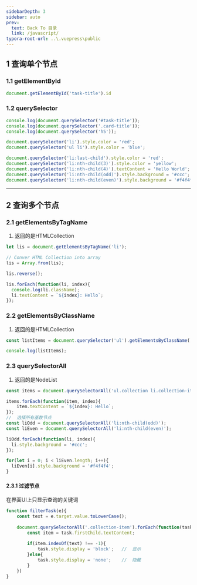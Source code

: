 ```yaml
---
sidebarDepth: 3
sidebar: auto
prev:
  text: Back To 目录
  link: /javascript/
typora-root-url: ..\.vuepress\public
---
```


## 1 查询单个节点



### 1.1 getElementById

```js
document.getElementById('task-title').id
```



### 1.2  querySelector

```js
console.log(document.querySelector('#task-title'));
console.log(document.querySelector('.card-title'));
console.log(document.querySelector('h5'));

document.querySelector('li').style.color = 'red';
document.querySelector('ul li').style.color = 'blue';

document.querySelector('li:last-child').style.color = 'red';
document.querySelector('li:nth-child(3)').style.color = 'yellow';
document.querySelector('li:nth-child(4)').textContent = 'Hello World';
document.querySelector('li:nth-child(odd)').style.background = '#ccc';
document.querySelector('li:nth-child(even)').style.background = '#f4f4f4';
```



----------



## 2 查询多个节点



### 2.1 getElementsByTagName

1. 返回的是HTMLCollection

```js
let lis = document.getElementsByTagName('li');

// Conver HTML Collection into array
lis = Array.from(lis);

lis.reverse();

lis.forEach(function(li, index){
  console.log(li.className);
  li.textContent = `${index}: Hello`;
});
```



### 2.2 getElementsByClassName

1. 返回的是HTMLCollection

```js
const listItems = document.querySelector('ul').getElementsByClassName('collection-item');

console.log(listItems);
```



### 2.3 querySelectorAll

1. 返回的是NodeList

```javascript
const items = document.querySelectorAll('ul.collection li.collection-item');

items.forEach(function(item, index){
    item.textContent = `${index}: Hello`;
});
//	选择所有基数节点
const liOdd = document.querySelectorAll('li:nth-child(odd)');
const liEven = document.querySelectorAll('li:nth-child(even)');

liOdd.forEach(function(li, index){
  li.style.background = '#ccc';
});

for(let i = 0; i < liEven.length; i++){
  liEven[i].style.background = '#f4f4f4';
}
```



#### 2.3.1 过滤节点

在界面UI上只显示查询的关键词

```js
function filterTask(e){
    const text = e.target.value.toLowerCase();
    
    document.querySelectorAll('.collection-item').forEach(function(task){
        const item = task.firstChild.textContent;
        
        if(item.indexOf(text) !== -1){
            task.style.display = 'block';	//	显示
        }else{
            task.style.display = 'none';	//	隐藏
        }
    })
}
```

